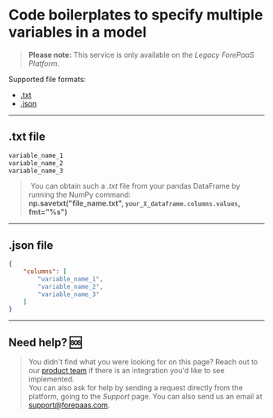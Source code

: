# Code boilerplates to specify multiple variables in a model

>**Please note:** This service is only available on the *Legacy ForePaaS Platform*.

Supported file formats:
* [.txt](en/product/ml/models/import/bulk-add-x.md?id=txt-file)
* [.json](en/product/ml/models/import/bulk-add-x.md?id=json-file)

---
## .txt file

```txt
variable_name_1
variable_name_2
variable_name_3
```

> You can obtain such a *.txt* file from your pandas DataFrame by running the NumPy command:  
**np.savetxt("file_name.txt", `your_X_dataframe.columns.values`, fmt="%s")** 

---
## .json file


```json
{
    "columns": [
        "variable_name_1",
        "variable_name_2",
        "variable_name_3"
    ]
}
```

---
##  Need help? 🆘

> You didn't find what you were looking for on this page? Reach out to our [product team](https://hq.forepaas.io/#/features) if there is an integration you'd like to see implemented.  
You can also ask for help by sending a request directly from the platform, going to the *Support* page. You can also send us an email at support@forepaas.com.

